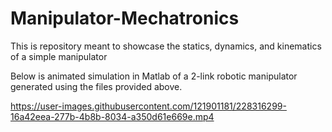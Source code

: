 # Manipulator-Mechatronics
This is repository meant to showcase the statics, dynamics, and kinematics of a simple manipulator

Below is animated simulation in Matlab of a 2-link robotic manipulator generated using the files provided above.

https://user-images.githubusercontent.com/121901181/228316299-16a42eea-277b-4b8b-8034-a350d61e669e.mp4
